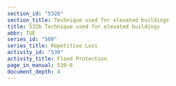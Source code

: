 ```yaml
---
section_id: "532b"
section_title: Technique used for elevated buildings
title: 532b Technique used for elevated buildings
abbr: TUE
series_id: "500"
series_title: Repetitive Loss
activity_id: "530"
activity_title: Flood Protection
page_in_manual: 530-6
document_depth: 4
---
```

